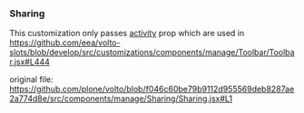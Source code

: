 ### Sharing

This customization only passes [activity](https://github.com/eea/volto-slots/blob/develop/src/customizations/components/theme/ContactForm/ContactForm.jsx#L225) prop which are used in https://github.com/eea/volto-slots/blob/develop/src/customizations/components/manage/Toolbar/Toolbar.jsx#L444

original file: https://github.com/plone/volto/blob/f046c60be79b9112d955569deb8287ae2a774d8e/src/components/manage/Sharing/Sharing.jsx#L1
